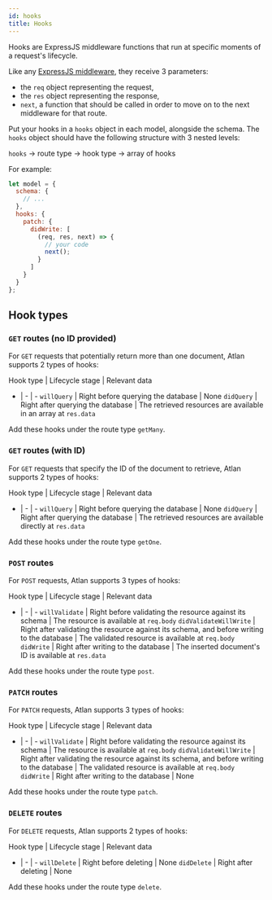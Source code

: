 ```yaml
---
id: hooks
title: Hooks
---
```


Hooks are ExpressJS middleware functions that run at specific moments of a request's lifecycle. 

Like any [ExpressJS middleware](https://expressjs.com/en/guide/using-middleware.html), they receive 3 parameters:

* the `req` object representing the request,
* the `res` object representing the response,
* `next`, a function that should be called in order to move on to the next middleware for that route.

Put your hooks in a `hooks` object in each model, alongside the schema. The `hooks` object should have the following structure with 3 nested levels:

`hooks` &rarr; route type &rarr; hook type &rarr; array of hooks

For example:

```javascript
let model = {
  schema: {
    // ...
  },
  hooks: {
    patch: {
      didWrite: [
        (req, res, next) => {
          // your code
          next();
        }
      ]
    }
  }
};
```

## Hook types

### `GET` routes (no ID provided)

For `GET` requests that potentially return more than one document, Atlan supports 2 types of hooks:

Hook type | Lifecycle stage | Relevant data
- | - | -
`willQuery` | Right before querying the database | None
`didQuery` | Right after querying the database | The retrieved resources are available in an array at `res.data`

Add these hooks under the route type `getMany`.

### `GET` routes (with ID)

For `GET` requests that specify the ID of the document to retrieve, Atlan supports 2 types of hooks:

Hook type | Lifecycle stage | Relevant data
- | - | -
`willQuery` | Right before querying the database | None
`didQuery` | Right after querying the database | The retrieved resources are available directly at `res.data`

Add these hooks under the route type `getOne`.

### `POST` routes

For `POST` requests, Atlan supports 3 types of hooks:

Hook type | Lifecycle stage | Relevant data
- | - | -
`willValidate` | Right before validating the resource against its schema | The resource is available at `req.body`
`didValidateWillWrite` | Right after validating the resource against its schema, and before writing to the database | The validated resource is available at `req.body`
`didWrite` | Right after writing to the database | The inserted document's ID is available at `res.data`

Add these hooks under the route type `post`.

### `PATCH` routes

For `PATCH` requests, Atlan supports 3 types of hooks:

Hook type | Lifecycle stage | Relevant data
- | - | -
`willValidate` | Right before validating the resource against its schema | The resource is available at `req.body`
`didValidateWillWrite` | Right after validating the resource against its schema, and before writing to the database | The validated resource is available at `req.body`
`didWrite` | Right after writing to the database | None

Add these hooks under the route type `patch`.

### `DELETE` routes

For `DELETE` requests, Atlan supports 2 types of hooks:

Hook type | Lifecycle stage | Relevant data
- | - | -
`willDelete` | Right before deleting | None
`didDelete` | Right after deleting | None

Add these hooks under the route type `delete`.
